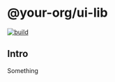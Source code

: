 # @your-org/ui-lib

<p align="left">
  <a aria-label="Build" href="https://github.com/belgattitude/nextjs-monorepo-example/actions?query=workflow%3ACI">
    <img alt="build" src="https://img.shields.io/github/workflow/status/belgattitude/nextjs-monorepo-example/CI-reference-web-app/main?label=CI&logo=github&style=flat-quare&labelColor=000000" />
  </a>
</p>

## Intro

Something
